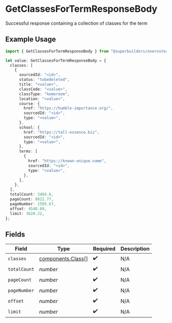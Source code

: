 # GetClassesForTermResponseBody

Successful response containing a collection of classes for the term

## Example Usage

```typescript
import { GetClassesForTermResponseBody } from "@superbuilders/oneroster/models/operations";

let value: GetClassesForTermResponseBody = {
  classes: [
    {
      sourcedId: "<id>",
      status: "tobedeleted",
      title: "<value>",
      classCode: "<value>",
      classType: "homeroom",
      location: "<value>",
      course: {
        href: "https://humble-importance.org/",
        sourcedId: "<id>",
        type: "<value>",
      },
      school: {
        href: "https://tall-essence.biz",
        sourcedId: "<id>",
        type: "<value>",
      },
      terms: [
        {
          href: "https://known-unique.name",
          sourcedId: "<id>",
          type: "<value>",
        },
      ],
    },
  ],
  totalCount: 3484.6,
  pageCount: 8822.77,
  pageNumber: 1595.67,
  offset: 4540.69,
  limit: 3620.22,
};
```

## Fields

| Field                                                  | Type                                                   | Required                                               | Description                                            |
| ------------------------------------------------------ | ------------------------------------------------------ | ------------------------------------------------------ | ------------------------------------------------------ |
| `classes`                                              | [components.Class](../../models/components/class.md)[] | :heavy_check_mark:                                     | N/A                                                    |
| `totalCount`                                           | *number*                                               | :heavy_check_mark:                                     | N/A                                                    |
| `pageCount`                                            | *number*                                               | :heavy_check_mark:                                     | N/A                                                    |
| `pageNumber`                                           | *number*                                               | :heavy_check_mark:                                     | N/A                                                    |
| `offset`                                               | *number*                                               | :heavy_check_mark:                                     | N/A                                                    |
| `limit`                                                | *number*                                               | :heavy_check_mark:                                     | N/A                                                    |